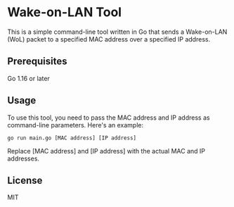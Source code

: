 # Wake-on-LAN Tool
This is a simple command-line tool written in Go that sends a Wake-on-LAN (WoL) packet to a specified MAC address over a specified IP address.

## Prerequisites
Go 1.16 or later
## Usage
To use this tool, you need to pass the MAC address and IP address as command-line parameters. Here's an example:

```
go run main.go [MAC address] [IP address]
```
Replace [MAC address] and [IP address] with the actual MAC and IP addresses.

## License
MIT

